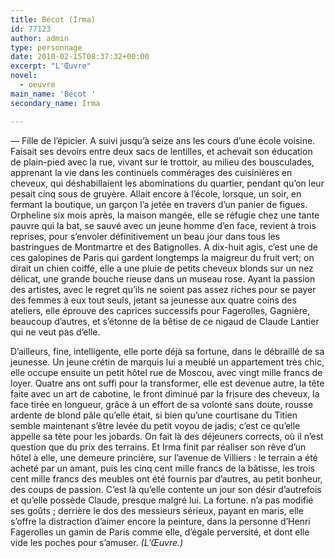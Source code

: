 ```yaml
---
title: Bécot (Irma)
id: 77123
author: admin
type: personnage
date: 2010-02-15T08:37:32+00:00
excerpt: "L'Œuvre"
novel:
  - oeuvre
main_name: 'Bécot '
secondary_name: Irma

---
```

— Fille de l&rsquo;épicier. A suivi jusqu&rsquo;à seize ans les cours d&rsquo;une école voisine. Faisait ses devoirs entre deux sacs de lentilles, et achevait son éducation de plain-pied avec la rue, vivant sur le trottoir, au milieu des bousculades, apprenant la vie dans les continuels commérages des cuisinières en cheveux, qui déshabillaient les abominations du quartier, pendant qu&rsquo;on leur pesait cinq sous de gruyère. Allait encore à l&rsquo;école, lorsque, un soir, en fermant la boutique, un garçon l&rsquo;a jetée en travers d&rsquo;un panier de figues. Orpheline six mois après, la maison mangée, elle se réfugie chez une tante pauvre qui la bat, se sauvé avec un jeune homme d&rsquo;en face, revient à trois reprises, pour s&rsquo;envoler définitivement un beau jour dans tous les bastringues de Montmartre et des Batignolles. A dix-huit agis, c&rsquo;est une de ces galopines de Paris qui gardent longtemps la maigreur du fruit vert; on dirait un chien coiffé, elle a une pluie de petits cheveux blonds sur un nez délicat, une grande bouche rieuse dans un museau rose. Ayant la passion des artistes, avec le regret qu&rsquo;ils ne soient pas assez riches pour se payer des femmes à eux tout seuls, jetant sa jeunesse aux quatre coins des ateliers, elle éprouve des caprices successifs pour Fagerolles, Gagnière, beaucoup d&rsquo;autres, et s&rsquo;étonne de la bêtise de ce nigaud de Claude Lantier qui ne veut pas d&rsquo;elle.

D&rsquo;ailleurs, fine, intelligente, elle porte déjà sa fortune, dans le débraillé de sa jeunesse. Un jeune crétin de marquis lui a meublé un appartement très chic, elle occupe ensuite un petit hôtel rue de Moscou, avec vingt mille francs de loyer. Quatre ans ont suffi pour la transformer, elle est devenue autre, la tête faite avec un art de cabotine, le front diminué par la frisure des cheveux, la face tirée en longueur, grâce à un effort de sa volonté sans doute, rousse ardente de blond pâle qu&rsquo;elle était, si bien qu&rsquo;une courtisane du Titien semble maintenant s&rsquo;être levée du petit voyou de jadis; c&rsquo;est ce qu&rsquo;elle appelle sa tète pour les jobards. On fait là des déjeuners corrects, où il n&rsquo;est question que du prix des terrains. Et Irma finit par réaliser son rêve d&rsquo;un hôtel à elle, une demeure princière, sur l&rsquo;avenue de Villiers : le terrain a été acheté par un amant, puis les cinq cent mille francs de la bâtisse, les trois cent mille francs des meubles ont été fournis par d&rsquo;autres, au petit bonheur, des coups de passion. C&rsquo;est là qu&rsquo;elle contente un jour son désir d&rsquo;autrefois et qu&rsquo;elle possède Claude, presque malgré lui. La fortune. n&rsquo;a pas modifié ses goûts ; derrière le dos des messieurs sérieux, payant en maris, elle s&rsquo;offre la distraction d&rsquo;aimer encore la peinture, dans la personne d&rsquo;Henri Fagerolles un gamin de Paris comme elle, d&rsquo;égale perversité, et dont elle vide les poches pour s&rsquo;amuser. _(L&rsquo;Œuvre.)_